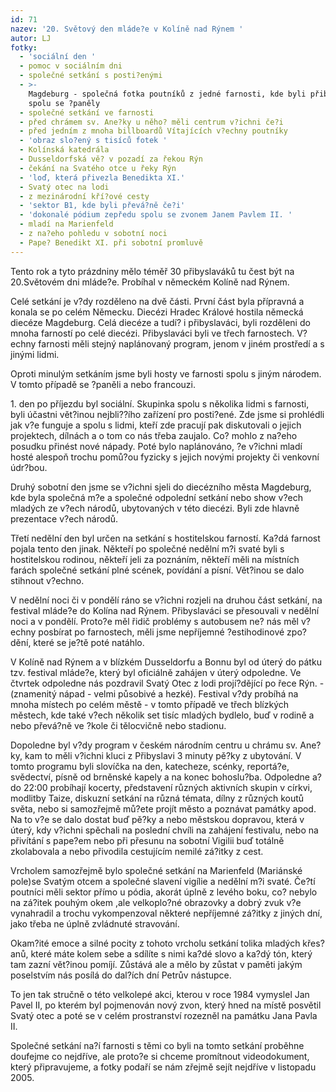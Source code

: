```yaml
---
id: 71
nazev: '20. Světový den mláde?e v Kolíně nad Rýnem '
autor: LJ
fotky:
  - 'sociální den '
  - pomoc v sociálním dni
  - společné setkání s posti?enými
  - >-
    Magdeburg - společná fotka poutníků z jedné farnosti, kde byli přibyslaváci
    spolu se ?paněly
  - společné setkání ve farnosti
  - před chrámem sv. Ane?ky u něho? měli centrum v?ichni če?i
  - před jedním z mnoha billboardů Vítajících v?echny poutníky
  - 'obraz slo?ený s tisíců fotek '
  - Kolínská katedrála
  - Dusseldorfská vě? v pozadí za řekou Rýn
  - čekání na Svatého otce u řeky Rýn
  - 'loď, která přivezla Benedikta XI.'
  - Svatý otec na lodi
  - z mezinárodní kří?ové cesty
  - 'sektor B1, kde byli převá?ně če?i'
  - 'dokonalé pódium zepředu spolu se zvonem Janem Pavlem II. '
  - mladí na Marienfeld
  - z na?eho pohledu v sobotní noci
  - Pape? Benedikt XI. při sobotní promluvě
---
```

Tento rok a tyto prázdniny mělo téměř 30 přibyslaváků tu čest být na 20.Světovém dni mláde?e. Probíhal v německém Kolíně nad Rýnem.<p>
<p>
Celé setkání je v?dy rozděleno na dvě části. První část byla přípravná a konala se po celém Německu. Diecézi Hradec Králové hostila německá diecéze Magdeburg. Celá diecéze a tudí? i přibyslaváci, byli rozděleni do mnoha farností po celé diecézi. Přibyslaváci byli ve třech farnostech. V?echny farnosti měli stejný naplánovaný program, jenom v jiném prostředí a s jinými lidmi.<p>
Oproti minulým setkáním jsme byli hosty ve farnosti spolu s jiným národem. V tomto případě se ?paněli a nebo francouzi. <p>
<p>
1. den po příjezdu byl sociální. Skupinka spolu s několika lidmi s farnosti, byli účastni vět?inou nejbli??ího zařízení pro posti?ené. Zde jsme si prohlédli jak v?e funguje a spolu s lidmi, kteří zde pracují pak diskutovali o jejich projektech, dílnách a o tom co nás třeba zaujalo. Co? mohlo z na?eho posudku přinést nové nápady. Poté bylo naplánováno, ?e v?ichni mladí hosté alespoň trochu pomů?ou fyzicky s jejich novými projekty či venkovní údr?bou.<p>
<p>
Druhý sobotní den jsme se v?ichni sjeli do diecézního města Magdeburg, kde byla společná m?e a společné odpolední setkání nebo show v?ech mladých ze v?ech národů, ubytovaných v této diecézi. Byli zde hlavně prezentace v?ech národů.<p>
<p>
Třetí nedělní den byl určen na setkání s hostitelskou farností. Ka?dá farnost pojala tento den jinak. Někteří po společné nedělní m?i svaté byli s hostitelskou rodinou, někteří jeli za poznáním, někteří měli na místních farách společné setkání plné scének, povídání a písní. Vět?inou se dalo stihnout v?echno. <p>
<p>
<p>
V nedělní noci či v pondělí ráno se v?ichni rozjeli na druhou část setkání, na festival mláde?e do Kolína nad Rýnem. Přibyslaváci se přesouvali v nedělní noci a v pondělí. Proto?e měl řidič problémy s autobusem ne? nás měl v?echny posbírat po farnostech, měli jsme nepříjemné ?estihodinové zpo?dění, které se je?tě poté natáhlo.<p>
<p>
V Kolíně nad Rýnem a v blízkém Dusseldorfu a Bonnu byl od úterý do pátku tzv. festival mláde?e, který byl oficiálně zahájen v úterý odpoledne. Ve čtvrtek odpoledne nás pozdravil Svatý Otec z lodi projí?dějící po řece Rýn. - (znamenitý nápad - velmi působivé a hezké). Festival v?dy probíhá na mnoha místech po celém městě - v tomto případě ve třech blízkých městech, kde také v?ech několik set tisíc mladých bydlelo, buď v rodině a nebo převá?ně ve ?kole či tělocvičně nebo stadionu. <p>
Dopoledne byl v?dy program v českém národním centru u chrámu sv. Ane?ky, kam to měli v?ichni kluci z Přibyslavi 3 minuty pě?ky z ubytování. V tomto programu byli slovíčka na den, katecheze, scénky, reportá?e, svědectví, písně od brněnské kapely a na konec bohoslu?ba. Odpoledne a? do 22:00 probíhají kocerty, představení různých aktivních skupin v církvi, modlitby Taize, diskuzní setkání na různá témata, dílny z různých koutů světa, nebo si samozřejmě mů?ete projít město a poznávat památky apod. Na to v?e se dalo dostat buď pě?ky a nebo městskou dopravou, která v úterý, kdy v?ichni spěchali na poslední chvíli na zahájení festivalu, nebo na přivítání s pape?em nebo při přesunu na sobotní Vigilii buď totálně zkolabovala a nebo přivodila cestujícím nemilé zá?itky z cest.<p>
<p>
Vrcholem samozřejmě bylo společné setkání na Marienfeld (Mariánské pole)se Svatým otcem a společné slavení vigílie a nedělní m?i svaté. Če?tí poutníci měli sektor přímo u pódia, akorát úplně z levého boku, co? nebylo na zá?itek pouhým okem ,ale velkoplo?né obrazovky a dobrý zvuk v?e vynahradil a trochu vykompenzoval některé nepříjemné zá?itky z jiných dní, jako třeba ne úplně zvládnuté stravování.<p>
<p>
Okam?ité emoce a silné pocity z tohoto vrcholu setkání tolika mladých křes?anů, které máte kolem sebe a sdílíte s nimi ka?dé slovo a ka?dý tón, který tam zazní vět?inou pomíjí. Zůstává ale a mělo by zůstat v paměti jakým poselstvím nás posílá do dal?ích dní Petrův nástupce. <p>
<p>
To jen tak stručně o této velkolepé akci, kterou v roce 1984 vymyslel Jan Pavel II, po kterém byl pojmenován nový zvon, který hned na místě posvětil Svatý otec a poté se v celém prostranství rozezněl na památku Jana Pavla II. <p>
<p>
 <p>
Společné setkání na?í farnosti s těmi co byli na tomto setkání proběhne doufejme co nejdříve, ale proto?e si chceme promítnout videodokument, který připravujeme, a fotky podaří se nám zřejmě sejít nejdříve v listopadu 2005.<p>
  <p>
<p>
<p>
       <p>
               
